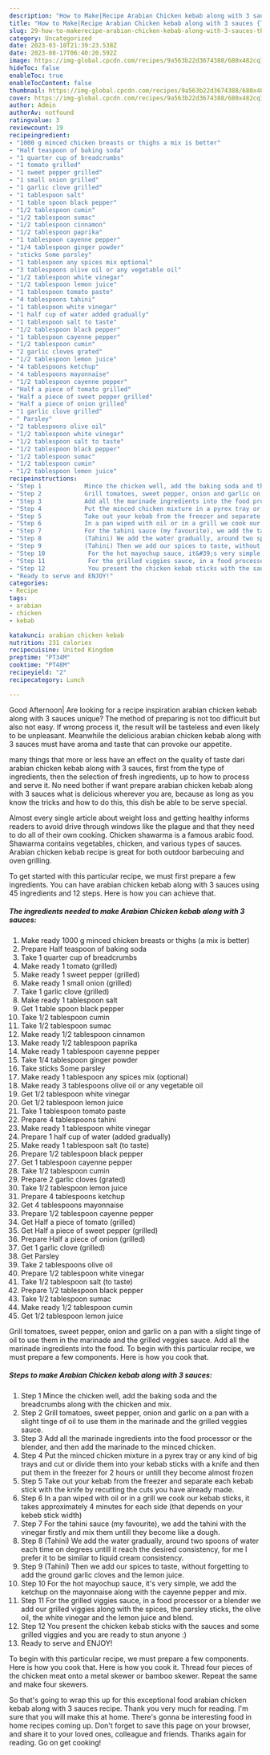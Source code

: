 ```yaml
---
description: "How to Make|Recipe Arabian Chicken kebab along with 3 sauces {That is Special"
title: "How to Make|Recipe Arabian Chicken kebab along with 3 sauces {That is Special"
slug: 29-how-to-makerecipe-arabian-chicken-kebab-along-with-3-sauces-that-is-special
category: Uncategorized
date: 2023-03-10T21:39:23.538Z
date: 2023-08-17T06:40:20.592Z
image: https://img-global.cpcdn.com/recipes/9a563b22d3674388/680x482cq70/arabian-chicken-kebab-along-with-3-sauces-recipe-main-photo.jpg
hideToc: false
enableToc: true
enableTocContent: false
thumbnail: https://img-global.cpcdn.com/recipes/9a563b22d3674388/680x482cq70/arabian-chicken-kebab-along-with-3-sauces-recipe-main-photo.jpg
cover: https://img-global.cpcdn.com/recipes/9a563b22d3674388/680x482cq70/arabian-chicken-kebab-along-with-3-sauces-recipe-main-photo.jpg
author: Admin
authorAv: notfound
ratingvalue: 3
reviewcount: 19
recipeingredient:
- "1000 g minced chicken breasts or thighs a mix is better"
- "Half teaspoon of baking soda"
- "1 quarter cup of breadcrumbs"
- "1 tomato grilled"
- "1 sweet pepper grilled"
- "1 small onion grilled"
- "1 garlic clove grilled"
- "1 tablespoon salt"
- "1 table spoon black pepper"
- "1/2 tablespoon cumin"
- "1/2 tablespoon sumac"
- "1/2 tablespoon cinnamon"
- "1/2 tablespoon paprika"
- "1 tablespoon cayenne pepper"
- "1/4 tablespoon ginger powder"
- "sticks Some parsley"
- "1 tablespoon any spices mix optional"
- "3 tablespoons olive oil or any vegetable oil"
- "1/2 tablespoon white vinegar"
- "1/2 tablespoon lemon juice"
- "1 tablespoon tomato paste"
- "4 tablespoons tahini"
- "1 tablespoon white vinegar"
- "1 half cup of water added gradually"
- "1 tablespoon salt to taste"
- "1/2 tablespoon black pepper"
- "1 tablespoon cayenne pepper"
- "1/2 tablespoon cumin"
- "2 garlic cloves grated"
- "1/2 tablespoon lemon juice"
- "4 tablespoons ketchup"
- "4 tablespoons mayonnaise"
- "1/2 tablespoon cayenne pepper"
- "Half a piece of tomato grilled"
- "Half a piece of sweet pepper grilled"
- "Half a piece of onion grilled"
- "1 garlic clove grilled"
- " Parsley"
- "2 tablespoons olive oil"
- "1/2 tablespoon white vinegar"
- "1/2 tablespoon salt to taste"
- "1/2 tablespoon black pepper"
- "1/2 tablespoon sumac"
- "1/2 tablespoon cumin"
- "1/2 tablespoon lemon juice"
recipeinstructions:
- "Step 1            Mince the chicken well, add the baking soda and the breadcrumbs along with the chicken and mix."
- "Step 2            Grill tomatoes, sweet pepper, onion and garlic on a pan with a slight tinge of oil to use them in the marinade and the grilled veggies sauce."
- "Step 3            Add all the marinade ingredients into the food processor or the blender, and then add the marinade to the minced chicken."
- "Step 4            Put the minced chicken mixture in a pyrex tray or any kind of big trays and cut or divide them into your kebab sticks with a knife and then put them in the freezer for 2 hours or untill they become almost frozen"
- "Step 5            Take out your kebab from the freezer and separate each kebab stick with the knife by recutting the cuts you have already made."
- "Step 6            In a pan wiped with oil or in a grill we cook our kebab sticks, it takes approximately 4 minutes for each side (that depends on your kebeb stick width)"
- "Step 7            For the tahini sauce (my favourite), we add the tahini with the vinegar firstly and mix them untill they become like a dough."
- "Step 8            (Tahini) We add the water gradually, around two spoons of water each time on degrees untill it reach the desired consistency, for me I prefer it to be similar to liquid cream consistency."
- "Step 9            (Tahini) Then we add our spices to taste, without forgetting to add the ground garlic cloves and the lemon juice."
- "Step 10            For the hot mayochup sauce, it&#39;s very simple, we add the ketchup on the mayonnaise along with the cayenne pepper and mix."
- "Step 11            For the grilled viggies sauce, in a food processor or a blender we add our grilled viggies along with the spices, the parsley sticks, the olive oil, the white vinegar and the lemon juice and blend."
- "Step 12            You present the chicken kebab sticks with the sauces and some grilled viggies and you are ready to stun anyone :)"
- "Ready to serve and ENJOY!"
categories:
- Recipe
tags:
- arabian
- chicken
- kebab

katakunci: arabian chicken kebab 
nutrition: 231 calories
recipecuisine: United Kingdom
preptime: "PT34M"
cooktime: "PT48M"
recipeyield: "2"
recipecategory: Lunch

---
```



Good Afternoon| Are looking for a recipe inspiration arabian chicken kebab along with 3 sauces unique? The method of preparing is not too difficult but also not easy. If wrong process it, the result will be tasteless and even likely to be unpleasant. Meanwhile the delicious arabian chicken kebab along with 3 sauces must have aroma and taste that can provoke our appetite.






many things that more or less have an effect on the quality of taste dari arabian chicken kebab along with 3 sauces, first from the type of ingredients, then the selection of fresh ingredients, up to how to process and serve it. No need bother if want prepare arabian chicken kebab along with 3 sauces what is delicious wherever you are, because as long as you know the tricks and how to do this, this dish be able to be serve special.


Almost every single article about weight loss and getting healthy informs readers to avoid drive through windows like the plague and that they need to do all of their own cooking. Chicken shawarma is a famous arabic food. Shawarma contains vegetables, chicken, and various types of sauces. Arabian chicken kebab recipe is great for both outdoor barbecuing and oven grilling.


To get started with this particular recipe, we must first prepare a few ingredients. You can have arabian chicken kebab along with 3 sauces using 45 ingredients and 12 steps. Here is how you can achieve that.

<!--inarticleads1-->

##### The ingredients needed to make Arabian Chicken kebab along with 3 sauces:

1. Make ready 1000 g minced chicken breasts or thighs (a mix is better)
1. Prepare Half teaspoon of baking soda
1. Take 1 quarter cup of breadcrumbs
1. Make ready 1 tomato (grilled)
1. Make ready 1 sweet pepper (grilled)
1. Make ready 1 small onion (grilled)
1. Take 1 garlic clove (grilled)
1. Make ready 1 tablespoon salt
1. Get 1 table spoon black pepper
1. Take 1/2 tablespoon cumin
1. Take 1/2 tablespoon sumac
1. Make ready 1/2 tablespoon cinnamon
1. Make ready 1/2 tablespoon paprika
1. Make ready 1 tablespoon cayenne pepper
1. Take 1/4 tablespoon ginger powder
1. Take sticks Some parsley
1. Make ready 1 tablespoon any spices mix (optional)
1. Make ready 3 tablespoons olive oil or any vegetable oil
1. Get 1/2 tablespoon white vinegar
1. Get 1/2 tablespoon lemon juice
1. Take 1 tablespoon tomato paste
1. Prepare 4 tablespoons tahini
1. Make ready 1 tablespoon white vinegar
1. Prepare 1 half cup of water (added gradually)
1. Make ready 1 tablespoon salt (to taste)
1. Prepare 1/2 tablespoon black pepper
1. Get 1 tablespoon cayenne pepper
1. Take 1/2 tablespoon cumin
1. Prepare 2 garlic cloves (grated)
1. Take 1/2 tablespoon lemon juice
1. Prepare 4 tablespoons ketchup
1. Get 4 tablespoons mayonnaise
1. Prepare 1/2 tablespoon cayenne pepper
1. Get Half a piece of tomato (grilled)
1. Get Half a piece of sweet pepper (grilled)
1. Prepare Half a piece of onion (grilled)
1. Get 1 garlic clove (grilled)
1. Get  Parsley
1. Take 2 tablespoons olive oil
1. Prepare 1/2 tablespoon white vinegar
1. Take 1/2 tablespoon salt (to taste)
1. Prepare 1/2 tablespoon black pepper
1. Take 1/2 tablespoon sumac
1. Make ready 1/2 tablespoon cumin
1. Get 1/2 tablespoon lemon juice


Grill tomatoes, sweet pepper, onion and garlic on a pan with a slight tinge of oil to use them in the marinade and the grilled veggies sauce. Add all the marinade ingredients into the food. To begin with this particular recipe, we must prepare a few components. Here is how you cook that. 

<!--inarticleads2-->

##### Steps to make Arabian Chicken kebab along with 3 sauces:

1. Step 1            Mince the chicken well, add the baking soda and the breadcrumbs along with the chicken and mix.
1. Step 2            Grill tomatoes, sweet pepper, onion and garlic on a pan with a slight tinge of oil to use them in the marinade and the grilled veggies sauce.
1. Step 3            Add all the marinade ingredients into the food processor or the blender, and then add the marinade to the minced chicken.
1. Step 4            Put the minced chicken mixture in a pyrex tray or any kind of big trays and cut or divide them into your kebab sticks with a knife and then put them in the freezer for 2 hours or untill they become almost frozen
1. Step 5            Take out your kebab from the freezer and separate each kebab stick with the knife by recutting the cuts you have already made.
1. Step 6            In a pan wiped with oil or in a grill we cook our kebab sticks, it takes approximately 4 minutes for each side (that depends on your kebeb stick width)
1. Step 7            For the tahini sauce (my favourite), we add the tahini with the vinegar firstly and mix them untill they become like a dough.
1. Step 8            (Tahini) We add the water gradually, around two spoons of water each time on degrees untill it reach the desired consistency, for me I prefer it to be similar to liquid cream consistency.
1. Step 9            (Tahini) Then we add our spices to taste, without forgetting to add the ground garlic cloves and the lemon juice.
1. Step 10            For the hot mayochup sauce, it&#39;s very simple, we add the ketchup on the mayonnaise along with the cayenne pepper and mix.
1. Step 11            For the grilled viggies sauce, in a food processor or a blender we add our grilled viggies along with the spices, the parsley sticks, the olive oil, the white vinegar and the lemon juice and blend.
1. Step 12            You present the chicken kebab sticks with the sauces and some grilled viggies and you are ready to stun anyone :)
1. Ready to serve and ENJOY!

To begin with this particular recipe, we must prepare a few components. Here is how you cook that. Here is how you cook it. Thread four pieces of the chicken meat onto a metal skewer or bamboo skewer. Repeat the same and make four skewers. 

So that's going to wrap this up for this exceptional food arabian chicken kebab along with 3 sauces recipe. Thank you very much for reading. I'm sure that you will make this at home. There's gonna be interesting food in home recipes coming up. Don't forget to save this page on your browser, and share it to your loved ones, colleague and friends. Thanks again for reading. Go on get cooking!
